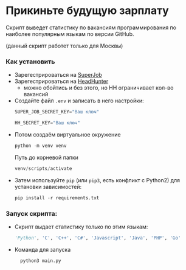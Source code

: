 # Прикиньте будущую зарплату

Скрипт выведет статистику по вакансиям программирования по наиболее популярным языкам по версии GitHub.

(данный скрипт работет только для Москвы)

### Как установить

- Зарегестрироваться на [SuperJob](https://api.superjob.ru/)
- Зарегестрироваться на [HeadHunter](https://dev.hh.ru/admin/)
    - можно обойтись и без этого, но HH ограничивает кол-во вакансий
- Создайте файл `.env` и записать в него настройки:
    ```python
    SUPER_JOB_SECRET_KEY="Ваш ключ"
    ```
    ```python
    HH_SECRET_KEY="Ваш ключ"
    ```
- Потом создаём виртуальное окружение
    ```python
    python -m venv venv
    ```
    Путь до корневой папки 
    ```python 
    venv/scripts/activate
    ```
- Затем используйте `pip` (или `pip3`, есть конфликт с Python2) для установки зависимостей:
    ```python
    pip install -r requirements.txt
    ```

### Запуск скрипта:

- Скрипт выдает статистику только по этим языкам:
    ```python
    'Python', 'C', 'C++', 'C#', 'Javascript', 'Java', 'PHP', 'Go'
    ```
- Команда для запуска
    ```python
      python3 main.py
    ```

